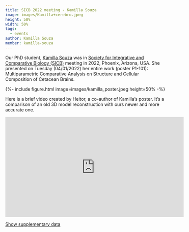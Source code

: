 ```yaml
---
title: SICB 2022 meeting - Kamilla Souza
image: images/Kamilla+cerebro.jpeg
height: 50%
width: 50%
tags:
  - events
author: Kamilla Souza
member: kamilla-souza
---
```


Our PhD student, [Kamilla Souza](kamilla-souza) was in [Society for Integrative and Comparative Biology (SICB)](https://burkclients.com/sicb/meetings/2022/site/) meeting in 2022, Phoenix, Arizona, USA. She presented on Tuesday (04/01/2022) her entire work (poster P1-101): Multiparametric Comparative Analysis on Structure and Cellular Composition of Cetacean Brains.


{%- include figure.html image=images/kamilla_poster.jpeg height=50% -%}


Here is a brief video created by Heitor, a co-author of Kamilla’s poster. It’s a comparison of an old 3D model reconstruction with ours newer and more accurate one.

<iframe width="560" height="315" src="https://www.youtube.com/embed/-C1S_U01IgI" title="YouTube video player" frameborder="0" allow="accelerometer; autoplay; clipboard-write; encrypted-media; gyroscope; picture-in-picture" allowfullscreen></iframe>

<script type="text/javascript">
    function showHide() {
    var x = document.getElementById('loadingImage');
    if (x.style.display == 'none') {
        x.style.display = 'block';
    } else {
        x.style.display = 'none';
    }
}
</script>

<a href="javascript:void(0)" onclick="showHide()">Show supplementary data</a>


  <div id="loadingImage" style="display:none">
  {% include gallery.html

image1="images/UniversalRule+Cet.jpeg" link1="https://pubmed.ncbi.nlm.nih.gov/26138976/" tooltip1="Mota & Herculano-Houzel 2015"

image2="images/MetodosComparacao.jpeg" tooltip2="Blue: old method; Pink: new method" %}
  <br>
    <div class="" text-align="justify" text-justify="inter-word">
    Cortices in land mammals follow a universal scaling rule. Cetaceans follow a similar rule, which in the old method (light-blue data points on the right side image) appeared to be offset from land mammals in general and artiodactyl in particular.
    </div>
  </div>
